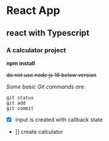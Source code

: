 # React App
## react with Typescript
### A calculator project


**npm install**

~~do not use node js 16 below version~~

*Some basic Git commands are*:

```
git status
git add
git commit
```

- [x] input is created with callback state
- [] create calculator